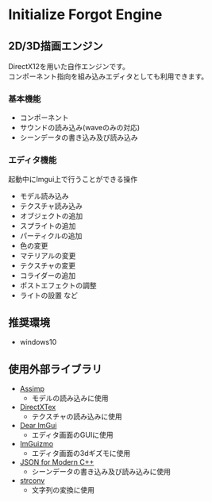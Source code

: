 # Initialize Forgot Engine

## 2D/3D描画エンジン

  DirectX12を用いた自作エンジンです。  
  コンポーネント指向を組み込みエディタとしても利用できます。

### 基本機能
- コンポーネント
- サウンドの読み込み(waveのみの対応)
- シーンデータの書き込み及び読み込み

### エディタ機能
  起動中にImgui上で行うことができる操作
- モデル読み込み
- テクスチャ読み込み
- オブジェクトの追加
- スプライトの追加
- パーティクルの追加
- 色の変更
- マテリアルの変更
- テクスチャの変更
- コライダーの追加
- ポストエフェクトの調整
- ライトの設置
など

## 推奨環境
- windows10

## 使用外部ライブラリ
- [Assimp](https://github.com/assimp/assimp)
  - モデルの読み込みに使用
- [DirectXTex](https://github.com/microsoft/DirectXTex)
  - テクスチャの読み込みに使用
- [Dear ImGui](https://github.com/ocornut/imgui)
  - エディタ画面のGUIに使用
- [ImGuizmo](https://github.com/CedricGuillemet/ImGuizmo)
  - エディタ画面の3dギズモに使用
- [JSON for Modern C++](https://github.com/nlohmann/json)
  - シーンデータの書き込み及び読み込みに使用
- [strconv](https://github.com/javacommons/strconv)
  - 文字列の変換に使用
